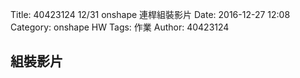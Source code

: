 Title: 40423124  12/31 onshape 連桿組裝影片
Date: 2016-12-27 12:08
Category: onshape HW
Tags: 作業
Author: 40423124



<!-- PELICAN_END_SUMMARY -->


## 組裝影片

